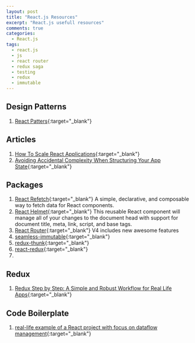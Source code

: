 ```yaml
---
layout: post
title: "React.js Resources"
excerpt: "React.js usefull resources"
comments: true
categories:
  - React.js
tags: 
  - react.js
  - js
  - react router
  - redux saga
  - testing
  - redux
  - immutable
---
```


## Design Patterns
1. [React Patters](http://reactpatterns.com/){:target="_blank"}

## Articles
1. [How To Scale React Applications](https://www.smashingmagazine.com/2016/09/how-to-scale-react-applications/){:target="_blank"}
2. [Avoiding Accidental Complexity When Structuring Your App State](https://hackernoon.com/avoiding-accidental-complexity-when-structuring-your-app-state-6e6d22ad5e2a#.hplkljsan){:target="_blank"}

## Packages
1. [React Refetch](https://github.com/heroku/react-refetch){:target="_blank"} A simple, declarative, and composable way to fetch data for React components.
2. [React Helmet](https://github.com/nfl/react-helmet){:target="_blank"} This reusable React component will manage all of your changes to the document head with support for document title, meta, link, script, and base tags.
3. [React Router](https://github.com/ReactTraining/react-router/tree/v4){:target="_blank"} V4 includes new awesome features
4. [seamless-immutable](https://github.com/rtfeldman/seamless-immutable){:target="_blank"}
5. [redux-thunk](https://www.npmjs.com/package/redux-thunk){:target="_blank"}
6. [react-redux](https://www.npmjs.com/package/react-redux){:target="_blank"}
7. 

## Redux
1. [Redux Step by Step: A Simple and Robust Workflow for Real Life Apps](https://hackernoon.com/redux-step-by-step-a-simple-and-robust-workflow-for-real-life-apps-1fdf7df46092#.6dvpkfb9l){:target="_blank"}

## Code Boilerplate
1. [ real-life example of a React project with focus on dataflow management](https://github.com/wix/react-dataflow-example){:target="_blank"}

